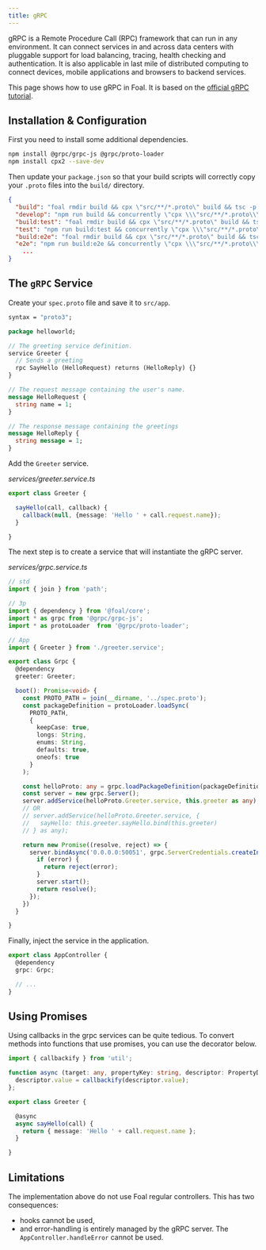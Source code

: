 ```yaml
---
title: gRPC
---
```


gRPC is a Remote Procedure Call (RPC) framework that can run in any environment. It can connect services in and across data centers with pluggable support for load balancing, tracing, health checking and authentication. It is also applicable in last mile of distributed computing to connect devices, mobile applications and browsers to backend services.

This page shows how to use gRPC in Foal. It is based on the [official gRPC tutorial](https://grpc.io/docs/languages/node/basics/).

## Installation & Configuration

First you need to install some additional dependencies.

```bash
npm install @grpc/grpc-js @grpc/proto-loader
npm install cpx2 --save-dev
```

Then update your `package.json` so that your build scripts will correctly copy your `.proto` files into the `build/` directory.

```json
{
  "build": "foal rmdir build && cpx \"src/**/*.proto\" build && tsc -p tsconfig.app.json",
  "develop": "npm run build && concurrently \"cpx \\\"src/**/*.proto\\\" build -w\" \"tsc -p tsconfig.app.json -w\" \"supervisor -w ./build,./config -e js,json,yml,proto --no-restart-on error ./build/index.js\"",
  "build:test": "foal rmdir build && cpx \"src/**/*.proto\" build && tsc -p tsconfig.test.json",
  "test": "npm run build:test && concurrently \"cpx \\\"src/**/*.proto\\\" build -w\" \"tsc -p tsconfig.test.json -w\" \"mocha --file ./build/test.js -w --watch-files build,config \\\"./build/**/*.spec.js\\\"\"",
  "build:e2e": "foal rmdir build && cpx \"src/**/*.proto\" build && tsc -p tsconfig.e2e.json",
  "e2e": "npm run build:e2e && concurrently \"cpx \\\"src/**/*.proto\\\" build -w\" \"tsc -p tsconfig.e2e.json -w\" \"mocha --file ./build/e2e.js -w --watch-files build,config \\\"./build/e2e/**/*.js\\\"\"",
    ...
}
```

## The `gRPC` Service

Create your `spec.proto` file and save it to `src/app`.

```proto
syntax = "proto3";

package helloworld;

// The greeting service definition.
service Greeter {
  // Sends a greeting
  rpc SayHello (HelloRequest) returns (HelloReply) {}
}

// The request message containing the user's name.
message HelloRequest {
  string name = 1;
}

// The response message containing the greetings
message HelloReply {
  string message = 1;
}
```

Add the `Greeter` service.

*services/greeter.service.ts*
```typescript
export class Greeter {

  sayHello(call, callback) {
    callback(null, {message: 'Hello ' + call.request.name});
  }

}

```

The next step is to create a service that will instantiate the gRPC server.

*services/grpc.service.ts*
```typescript
// std
import { join } from 'path';

// 3p
import { dependency } from '@foal/core';
import * as grpc from '@grpc/grpc-js';
import * as protoLoader  from '@grpc/proto-loader';

// App
import { Greeter } from './greeter.service';

export class Grpc {
  @dependency
  greeter: Greeter;

  boot(): Promise<void> {
    const PROTO_PATH = join(__dirname, '../spec.proto');
    const packageDefinition = protoLoader.loadSync(
      PROTO_PATH,
      {
        keepCase: true,
        longs: String,
        enums: String,
        defaults: true,
        oneofs: true
      }
    );

    const helloProto: any = grpc.loadPackageDefinition(packageDefinition).helloworld;
    const server = new grpc.Server();
    server.addService(helloProto.Greeter.service, this.greeter as any);
    // OR
    // server.addService(helloProto.Greeter.service, {
    //   sayHello: this.greeter.sayHello.bind(this.greeter)
    // } as any);

    return new Promise((resolve, reject) => {
      server.bindAsync('0.0.0.0:50051', grpc.ServerCredentials.createInsecure(), error => {
        if (error) {
          return reject(error);
        }
        server.start();
        return resolve();
      });
    })
  }

}

```

Finally, inject the service in the application.

```typescript
export class AppController {
  @dependency
  grpc: Grpc;

  // ...
}

```

## Using Promises

Using callbacks in the grpc services can be quite tedious. To convert methods into functions that use promises, you can use the decorator below.

```typescript
import { callbackify } from 'util';

function async (target: any, propertyKey: string, descriptor: PropertyDescriptor) {
  descriptor.value = callbackify(descriptor.value);
};

export class Greeter {

  @async
  async sayHello(call) {
    return { message: 'Hello ' + call.request.name };
  }

}

```

## Limitations

The implementation above do not use Foal regular controllers. This has two consequences:
- hooks cannot be used,
- and error-handling is entirely managed by the gRPC server. The `AppController.handleError` cannot be used.

